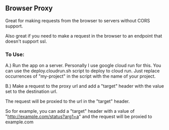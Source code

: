 ## Browser Proxy

Great for making requests from the browser to servers without CORS support.

Also great if you need to make a request in the browser to an endpoint that doesn't support ssl.

### To Use:

A.) Run the app on a server. Personally I use google cloud run for this. 
You can use the deploy.cloudrun.sh script to deploy to cloud run.
Just replace occurrences of "my-project" in the script with the name of your project.

B.) Make a request to the proxy url and add a "target" header with the value set to the destination url.

The request will be proxied to the url in the "target" header.

So for example, you can add a "target" header with a value of "http://example.com/status?arg1=a" and the 
request will be proxied to example.com

